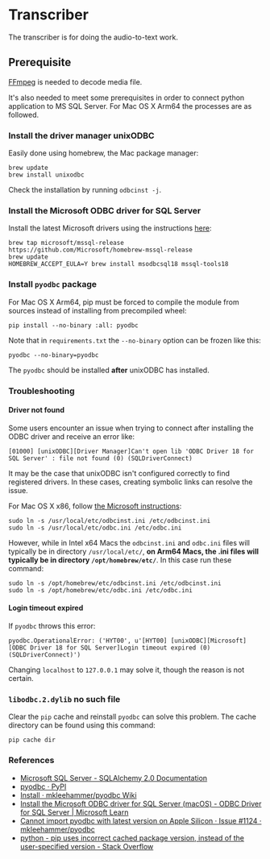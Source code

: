 # Transcriber

The transcriber is for doing the audio-to-text work.

## Prerequisite

[FFmpeg](https://ffmpeg.org/) is needed to decode media file.

It's also needed to meet some prerequisites in order to connect python application to MS SQL Server. For Mac OS X Arm64
the processes are as followed.

### Install the driver manager unixODBC

Easily done using homebrew, the Mac package manager:

```shell
brew update
brew install unixodbc
```

Check the installation by running `odbcinst -j`.

### Install the Microsoft ODBC driver for SQL Server

Install the latest Microsoft drivers using the
instructions [here](https://learn.microsoft.com/en-us/sql/connect/odbc/linux-mac/install-microsoft-odbc-driver-sql-server-macos):

```shell
brew tap microsoft/mssql-release https://github.com/Microsoft/homebrew-mssql-release
brew update
HOMEBREW_ACCEPT_EULA=Y brew install msodbcsql18 mssql-tools18
```

### Install `pyodbc` package

For Mac OS X Arm64, pip must be forced to compile the module from sources instead of installing from precompiled wheel:

```shell
pip install --no-binary :all: pyodbc
```

Note that in `requirements.txt` the `--no-binary` option can be frozen like this:

```text
pyodbc --no-binary=pyodbc
```

The `pyodbc` should be installed **after** unixODBC has installed.

### Troubleshooting

#### Driver not found

Some users encounter an issue when trying to connect after installing the ODBC driver and receive an error like:

```text
[01000] [unixODBC][Driver Manager]Can't open lib 'ODBC Driver 18 for SQL Server' : file not found (0) (SQLDriverConnect)
```

It may be the case that unixODBC isn't configured correctly to find registered drivers. In these cases, creating
symbolic links can resolve the issue.

For Mac OS X x86,
follow [the Microsoft instructions](https://learn.microsoft.com/en-us/sql/connect/odbc/linux-mac/install-microsoft-odbc-driver-sql-server-macos?view=sql-server-ver16#troubleshooting):

```shell
sudo ln -s /usr/local/etc/odbcinst.ini /etc/odbcinst.ini
sudo ln -s /usr/local/etc/odbc.ini /etc/odbc.ini
```

However, while in Intel x64 Macs the `odbcinst.ini` and `odbc.ini` files will typically be in
directory `/usr/local/etc/`, **on Arm64 Macs, the .ini files will typically be in directory `/opt/homebrew/etc/`**. In
this case run these command:

```shell
sudo ln -s /opt/homebrew/etc/odbcinst.ini /etc/odbcinst.ini
sudo ln -s /opt/homebrew/etc/odbc.ini /etc/odbc.ini
```

#### Login timeout expired

If `pyodbc` throws this error:

```text
pyodbc.OperationalError: ('HYT00', u'[HYT00] [unixODBC][Microsoft][ODBC Driver 18 for SQL Server]Login timeout expired (0) (SQLDriverConnect)')
```

Changing `localhost` to `127.0.0.1` may solve it, though the reason is not certain.

### `libodbc.2.dylib` no such file

Clear the `pip` cache and reinstall `pyodbc` can solve this problem. The cache directory can be found using this command:
```shell
pip cache dir
```

### References

- [Microsoft SQL Server - SQLAlchemy 2.0 Documentation](https://docs.sqlalchemy.org/en/20/dialects/mssql.html)
- [pyodbc · PyPI](https://pypi.org/project/pyodbc/)
- [Install · mkleehammer/pyodbc Wiki](https://github.com/mkleehammer/pyodbc/wiki/Install)
- [Install the Microsoft ODBC driver for SQL Server (macOS) - ODBC Driver for SQL Server | Microsoft Learn](https://learn.microsoft.com/en-us/sql/connect/odbc/linux-mac/install-microsoft-odbc-driver-sql-server-macos)
- [Cannot import pyodbc with latest version on Apple Silicon · Issue #1124 · mkleehammer/pyodbc](https://github.com/mkleehammer/pyodbc/issues/1124)
- [python - pip uses incorrect cached package version, instead of the user-specified version - Stack Overflow](https://stackoverflow.com/a/31807659)
